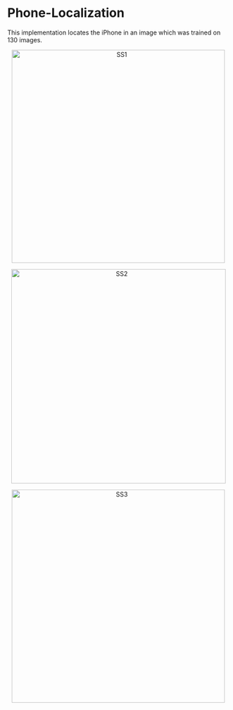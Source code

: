 # Phone-Localization
This implementation locates the iPhone in an image which was trained on 130 images.

<p align="center">
  <img width="484" alt="SS1" src="https://user-images.githubusercontent.com/35612880/68648670-cc476e80-04d5-11ea-98f9-413bc2ddfccd.png">
</p>

<p align="center">
  <img width="487" alt="SS2" src="https://user-images.githubusercontent.com/35612880/68648676-d4071300-04d5-11ea-8cfb-df40cf6add2e.png">
</p>

<p align="center">
  <img width="484" alt="SS3" src="https://user-images.githubusercontent.com/35612880/68648688-dbc6b780-04d5-11ea-9baf-a21af8d9344e.png">
</p>
